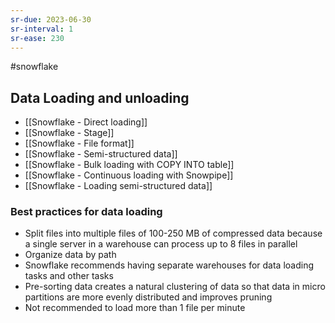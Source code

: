 ```yaml
---
sr-due: 2023-06-30
sr-interval: 1
sr-ease: 230
---
```


#snowflake

## Data Loading and unloading

- [[Snowflake - Direct loading]]
- [[Snowflake - Stage]]
- [[Snowflake - File format]]
- [[Snowflake - Semi-structured data]]
- [[Snowflake - Bulk loading with COPY INTO table]]
- [[Snowflake - Continuous loading with Snowpipe]]
- [[Snowflake - Loading semi-structured data]]

### Best practices for data loading

- Split files into multiple files of 100-250 MB of compressed data because a single server in a warehouse can process up to 8 files in parallel
- Organize data by path
- Snowflake recommends having separate warehouses for data loading tasks and other tasks
- Pre-sorting data creates a natural clustering of data so that data in micro partitions are more evenly distributed and improves pruning
- Not recommended to load more than 1 file per minute
